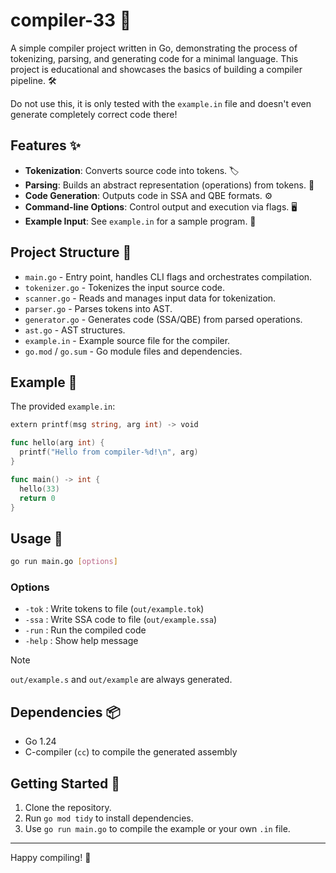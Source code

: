 # compiler-33 🚀

A simple compiler project written in Go, demonstrating the process of tokenizing, parsing, and generating code for a minimal language. This project is educational and showcases the basics of building a compiler pipeline. 🛠️

Do not use this, it is only tested with the `example.in` file and doesn't even generate completely correct code there!

## Features ✨

- **Tokenization**: Converts source code into tokens. 🏷️
- **Parsing**: Builds an abstract representation (operations) from tokens. 🌳
- **Code Generation**: Outputs code in SSA and QBE formats. ⚙️
- **Command-line Options**: Control output and execution via flags. 🖥️
- **Example Input**: See `example.in` for a sample program. 📄

## Project Structure 📁

- `main.go` - Entry point, handles CLI flags and orchestrates compilation.
- `tokenizer.go` - Tokenizes the input source code.
- `scanner.go` - Reads and manages input data for tokenization.
- `parser.go` - Parses tokens into AST.
- `generator.go` - Generates code (SSA/QBE) from parsed operations.
- `ast.go` - AST structures.
- `example.in` - Example source file for the compiler.
- `go.mod` / `go.sum` - Go module files and dependencies.

## Example 📝

The provided `example.in`:

```go
extern printf(msg string, arg int) -> void

func hello(arg int) {
  printf("Hello from compiler-%d!\n", arg)
}

func main() -> int {
  hello(33)
  return 0
}
```

## Usage 🏃

```sh
go run main.go [options]
```

### Options

- `-tok`  : Write tokens to file (`out/example.tok`)
- `-ssa`  : Write SSA code to file (`out/example.ssa`)
- `-run`  : Run the compiled code
- `-help` : Show help message

>[!note]
> `out/example.s` and `out/example` are always generated.

## Dependencies 📦

- Go 1.24
- C-compiler (`cc`) to compile the generated assembly

## Getting Started 🚦

1. Clone the repository.
2. Run `go mod tidy` to install dependencies.
3. Use `go run main.go` to compile the example or your own `.in` file.

---

Happy compiling! 🎉
